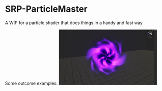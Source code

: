 # SRP-ParticleMaster
A WIP for a particle shader that does things in a handy and fast way

Some outcome examples:
![](https://github.com/feelp0/SRP-ParticleMaster/blob/main/Examples/ex0.gif)
